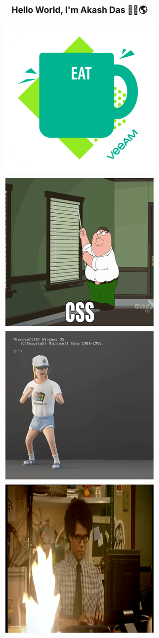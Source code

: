 
<!--
**Akash-Das2024/Akash-Das2024** is a ✨ _special_ ✨ repository because its `README.md` (this file) appears on your GitHub profile.

Here are some ideas to get you started:

- 🔭 I’m currently working on ...
- 🌱 I’m currently learning ...
- 👯 I’m looking to collaborate on ...
- 🤔 I’m looking for help with ...
- 💬 Ask me about ...
- 📫 How to reach me: ...
- 😄 Pronouns: ...
- ⚡ Fun fact: ...
-->

<h1 align="center">Hello World, I'm Akash Das 🙋‍♂️🌎 </h1>


<p align="center">
  <img width="480" height="480" src="MEDIA/giphy.gif">
</p>

<p align="center">
  <img width="480" height="480" src="MEDIA/peter.gif">
</p>

<p align="center">
  <img width="480" height="480" src="MEDIA/kick.gif">
</p>

<p align="center">
  <img width="480" height="480" src="MEDIA/fire.gif">
</p>
